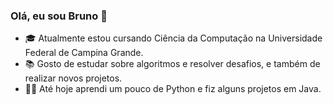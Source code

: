 ### Olá, eu sou Bruno 👋

- 🎓 Atualmente estou cursando Ciência da Computação na Universidade Federal de Campina Grande.
- 📚 Gosto de estudar sobre algoritmos e resolver desafios, e também de realizar novos projetos.
- 👨‍💻 Até hoje aprendi um pouco de Python e fiz alguns projetos em Java. 
